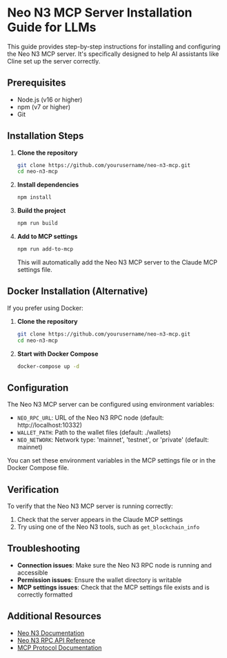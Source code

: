 # Neo N3 MCP Server Installation Guide for LLMs

This guide provides step-by-step instructions for installing and configuring the Neo N3 MCP server. It's specifically designed to help AI assistants like Cline set up the server correctly.

## Prerequisites

- Node.js (v16 or higher)
- npm (v7 or higher)
- Git

## Installation Steps

1. **Clone the repository**

   ```bash
   git clone https://github.com/yourusername/neo-n3-mcp.git
   cd neo-n3-mcp
   ```

2. **Install dependencies**

   ```bash
   npm install
   ```

3. **Build the project**

   ```bash
   npm run build
   ```

4. **Add to MCP settings**

   ```bash
   npm run add-to-mcp
   ```

   This will automatically add the Neo N3 MCP server to the Claude MCP settings file.

## Docker Installation (Alternative)

If you prefer using Docker:

1. **Clone the repository**

   ```bash
   git clone https://github.com/yourusername/neo-n3-mcp.git
   cd neo-n3-mcp
   ```

2. **Start with Docker Compose**

   ```bash
   docker-compose up -d
   ```

## Configuration

The Neo N3 MCP server can be configured using environment variables:

- `NEO_RPC_URL`: URL of the Neo N3 RPC node (default: http://localhost:10332)
- `WALLET_PATH`: Path to the wallet files (default: ./wallets)
- `NEO_NETWORK`: Network type: 'mainnet', 'testnet', or 'private' (default: mainnet)

You can set these environment variables in the MCP settings file or in the Docker Compose file.

## Verification

To verify that the Neo N3 MCP server is running correctly:

1. Check that the server appears in the Claude MCP settings
2. Try using one of the Neo N3 tools, such as `get_blockchain_info`

## Troubleshooting

- **Connection issues**: Make sure the Neo N3 RPC node is running and accessible
- **Permission issues**: Ensure the wallet directory is writable
- **MCP settings issues**: Check that the MCP settings file exists and is correctly formatted

## Additional Resources

- [Neo N3 Documentation](https://docs.neo.org/)
- [Neo N3 RPC API Reference](https://docs.neo.org/docs/en-us/reference/rpc/latest-version/api.html)
- [MCP Protocol Documentation](https://github.com/modelcontextprotocol)
